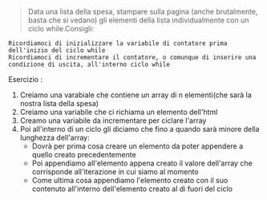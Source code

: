 > Data una lista della spesa, stampare sulla pagina (anche brutalmente, basta che si vedano) gli elementi della lista individualmente con un ciclo while.Consigli:

    Ricordiamoci di inizializzare la variabile di contatore prima dell'inizio del ciclo while
    Ricordiamoci di incrementare il contatore, o comunque di inserire una condizione di uscita, all'interno ciclo while

Esercizio :
1) Creiamo una varabiale che contiene un array di n elementi(che sarà la nostra lista della spesa)
2) Creiamo una variabile che ci richiama un elemento dell'html 
3) Creamo una variabile da incrementare per ciclare l'array
4) Poi all'interno di un ciclo gli diciamo che fino a quando sarà minore della lunghezza dell'array:
    - Dovrà per prima cosa creare un elemento da poter appendere a quello creato precedentemente
    - Poi appendiamo all'elemento appena creato il valore dell'array che corrisponde all'iterazione in cui siamo al momento
    - Come ultima cosa appendiamo l'elemento creato con il suo contenuto all'interno dell'elemento creato al di fuori del ciclo
